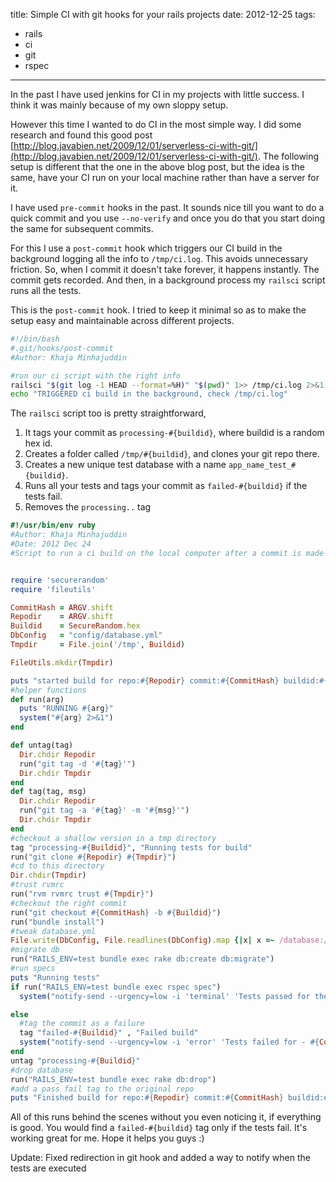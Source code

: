 title: Simple CI with git hooks for your rails projects
date: 2012-12-25
tags:
- rails
- ci
- git
- rspec
---

In the past I have used jenkins for CI in my projects with little success. I think it was mainly because of my own sloppy setup.

However this time I wanted to do CI in the most simple way. I did some research and found this good post [http://blog.javabien.net/2009/12/01/serverless-ci-with-git/](http://blog.javabien.net/2009/12/01/serverless-ci-with-git/). The following setup is different that the one in the above blog post, but the idea is the same, have your CI run on your local machine rather than have a server for it.

I have used `pre-commit` hooks in the past. It sounds nice till you want to do a quick commit and you use `--no-verify` and once you do that you start doing the same for subsequent commits. 

For this I use a `post-commit` hook which triggers our CI build in the background logging all the info to `/tmp/ci.log`. This avoids unnecessary friction. So, when I commit it doesn't take forever, it happens instantly. The commit gets recorded. And then, in a background process my `railsci` script runs all the tests.

This is the `post-commit` hook. I tried to keep it minimal so as to make the setup easy and maintainable across different projects.

~~~bash
#!/bin/bash
#.git/hooks/post-commit
#Author: Khaja Minhajuddin

#run our ci script with the right info
railsci "$(git log -1 HEAD --format=%H)" "$(pwd)" 1>> /tmp/ci.log 2>&1  &
echo "TRIGGERED ci build in the background, check /tmp/ci.log"
~~~

The `railsci` script too is pretty straightforward, 

 1. It tags your commit as `processing-#{buildid}`, where buildid is a random hex id.
 2. Creates a folder called `/tmp/#{buildid}`, and clones your git repo there.
 3. Creates a new unique test database with a name `app_name_test_#{buildid}`.
 4. Runs all your tests and tags your commit as `failed-#{buildid}` if the tests fail.
 5. Removes the `processing..` tag

~~~ruby
#!/usr/bin/env ruby
#Author: Khaja Minhajuddin
#Date: 2012 Dec 24
#Script to run a ci build on the local computer after a commit is made


require 'securerandom'
require 'fileutils'

CommitHash = ARGV.shift
Repodir    = ARGV.shift
Buildid    = SecureRandom.hex
DbConfig   = "config/database.yml"
Tmpdir     = File.join('/tmp', Buildid)

FileUtils.mkdir(Tmpdir)

puts "started build for repo:#{Repodir} commit:#{CommitHash} buildid:#{Buildid}"
#helper functions
def run(arg)
  puts "RUNNING #{arg}"
  system("#{arg} 2>&1")
end

def untag(tag)
  Dir.chdir Repodir
  run("git tag -d '#{tag}'")
  Dir.chdir Tmpdir
end
def tag(tag, msg)
  Dir.chdir Repodir
  run("git tag -a '#{tag}' -m '#{msg}'")
  Dir.chdir Tmpdir
end
#checkout a shallow version in a tmp directory
tag "processing-#{Buildid}", "Running tests for build"
run("git clone #{Repodir} #{Tmpdir}")
#cd to this directory
Dir.chdir(Tmpdir)
#trust rvmrc
run("rvm rvmrc trust #{Tmpdir}")
#checkout the right commit
run("git checkout #{CommitHash} -b #{Buildid}")
run("bundle install")
#tweak database.yml
File.write(DbConfig, File.readlines(DbConfig).map {|x| x =~ /database:/ ? x.gsub('test', "test_#{Buildid}") :x }.join)
#migrate db
run("RAILS_ENV=test bundle exec rake db:create db:migrate")
#run specs
puts "Running tests"
if run("RAILS_ENV=test bundle exec rspec spec")
  system("notify-send --urgency=low -i 'terminal' 'Tests passed for the commit - #{CommitHash}'")

else
  #tag the commit as a failure
  tag "failed-#{Buildid}" , "Failed build"
  system("notify-send --urgency=low -i 'error' 'Tests failed for - #{CommitHash}'")
end
untag "processing-#{Buildid}"
#drop database
run("RAILS_ENV=test bundle exec rake db:drop")
#add a pass fail tag to the original repo
puts "Finished build for repo:#{Repodir} commit:#{CommitHash} buildid:#{Buildid}"
~~~

All of this runs behind the scenes without you even noticing it, if everything is good. You would find a `failed-#{buildid}` tag only if the tests fail. It's working great for me. Hope it helps you guys :)

Update: Fixed redirection in git hook and added a way to notify when the tests are executed
